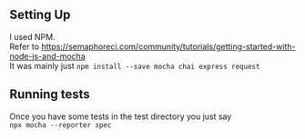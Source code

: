 ## Setting Up 
I used NPM.  
Refer to https://semaphoreci.com/community/tutorials/getting-started-with-node-js-and-mocha  
It was mainly just `npm install --save mocha chai express request  `  

## Running tests 
Once you have some tests in the test directory you just say  
`npx mocha --reporter spec`  


